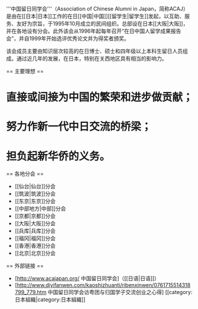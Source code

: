 '''中国留日同学会'''（Association of Chinese Alumni in Japan，简称ACAJ）是由在[[日本|日本]]工作的在日[[中国|中国]][[留学生|留学生]]发起，以互助、服务、友好为宗旨，于1995年10月成立的民间组织。总部设在日本[[大阪|大阪]]，并在各地设有分会。此外该会从1996年起每年召开“在日中国人留学成果报告会”，并自1999年开始选评优秀论文并为得奖者颁奖。

该会成员主要由知识层次较高的在日博士、硕士和四年级以上本科生留日人员组成。通过近几年的发展，在日本，特别在关西地区具有相当的影响力。

== 主要理想 ==
# 直接或间接为中国的繁荣和进步做贡献；
# 努力作新一代中日交流的桥梁；
# 担负起新华侨的义务。

== 各地分会 ==
* [[仙台|仙台]]分会
* [[筑波|筑波]]分会
* [[东京|东京]]分会
* [[中部地方|中部]]分会
* [[京都|京都]]分会
* [[大阪|大阪]]分会
* [[兵库|兵库]]分会
* [[福冈|福冈]]分会
* [[香港|香港]]分会
* [[北京|北京]]分会

== 外部链接 ==
* [http://www.acajapan.org/ 中国留日同学会]（[[日语|日语]]）
* [http://www.diyifanwen.com/kaoshizhuanti/ribenxinwen/0761715514318799_779.htm 中国留日同学会访粤团与归国学子交流创业之心得]
[[category:日本組織|category:日本組織]]